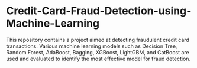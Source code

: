 # Credit-Card-Fraud-Detection-using-Machine-Learning
This repository contains a project aimed at detecting fraudulent credit card transactions. Various machine learning models such as Decision Tree, Random Forest, AdaBoost, Bagging, XGBoost, LightGBM, and CatBoost are used and evaluated to identify the most effective model for fraud detection.
